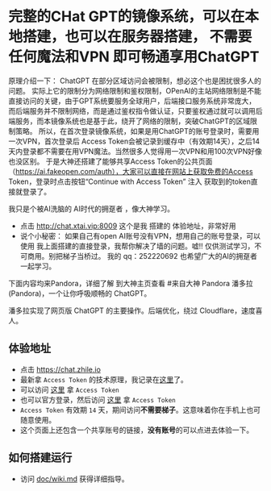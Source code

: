 
# 完整的CHat GPT的镜像系统，可以在本地搭建，也可以在服务器搭建， 不需要任何魔法和VPN 即可畅通享用ChatGPT
原理介绍一下：
ChatGPT 在部分区域访问会被限制，想必这个也是困扰很多人的问题。
实际上它的限制分为网络限制和鉴权限制，OPenAI的主站网络限制是不能直接访问的关键，由于GPT系统要服务全球用户，后端接口服务系统非常庞大，而后端服务并不限制网络，而是通过鉴权指令做认证，只要鉴权通过就可以调用后端服务，而本镜像系统也是基于此，绕开了网络的限制，突破ChatGPT的区域限制策略。
所以，在首次登录镜像系统，如果是用ChatGPT的账号登录时，需要用一次VPN，首次登录后 Access Token会被记录到缓存中（有效期14天），之后14天内登录都不需要在用VPN魔法。当然很多人觉得用一次VPN和用100次VPN好像也没区别。 于是大神还搭建了能够共享Access Token的公共页面（https://ai.fakeopen.com/auth），大家可以直接在网站上获取免费的Access Token，登录时点击按钮“Continue with Access Token” 注入 获取到的token直接就登录了。

我只是个被AI洗脑的 AI时代的拥趸者 ，像大神学习。
* 点击 <a href="http://chat.xtai.vip:8009" target="_blank" title="体验地址">http://chat.xtai.vip:8009</a>
这个是我 搭建的 体验地址，非常好用
* 说个小秘密：
  如果自己有open AI账号没有VPN，想用自己的账号登录，可以使用 我上面搭建的直接登录，我帮你解决了墙的问题。嘘!! 仅供测试学习，不可商用。别把梯子当桥过。
  我的 qq：252220692  也希望广大的AI的拥趸者一起学习。
 
下面内容均来Pandora，详细了解 到大神主页查看
#来自大神  Pandora
潘多拉 (Pandora)，一个让你呼吸顺畅的 ChatGPT。

潘多拉实现了网页版 ChatGPT 的主要操作。后端优化，绕过 Cloudflare，速度喜人。
 
## 体验地址
* 点击 <a href="https://chat.zhile.io" target="_blank" title="大神 Pandora Cloud体验地址">https://chat.zhile.io</a>
* 最新拿 `Access Token` 的技术原理，我记录在[这里](https://zhile.io/2023/05/19/how-to-get-chatgpt-access-token-via-pkce.html)了。
* 可以访问 [这里](http://ai.fakeopen.com/auth) 拿 `Access Token`
* 也可以官方登录，然后访问 [这里](http://chat.openai.com/api/auth/session) 拿 `Access Token`
* `Access Token` 有效期 `14` 天，期间访问**不需要梯子**。这意味着你在手机上也可随意使用。
* 这个页面上还包含一个共享账号的链接，**没有账号**的可以点进去体验一下。
 
## 如何搭建运行

* 访问 [doc/wiki.md](https://github.com/pengzhile/pandora/blob/master/doc/wiki.md) 获得详细指导。
